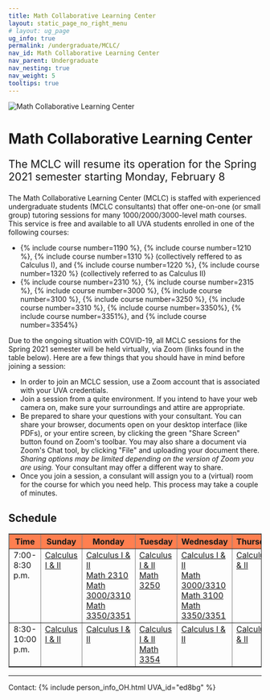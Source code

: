 ```yaml
---
title: Math Collaborative Learning Center
layout: static_page_no_right_menu
# layout: ug_page
ug_info: true
permalink: /undergraduate/MCLC/
nav_id: Math Collaborative Learning Center
nav_parent: Undergraduate
nav_nesting: true
nav_weight: 5
tooltips: true
---
```


<img src="{{site.url}}/undergraduate/MCLC/MCLC_logo.png" style="max-width:70%;max-height:350px;height:auto;width:auto;" alt="Math Collaborative Learning Center">

<h1 class="mb-4">Math Collaborative Learning Center</h1>

<!-- <p style="font-size:150%;color:Red;"> The last day of operation for the Fall 2020 semester is Monday, November 23 </p> -->
<p style="font-size:150%;"> The MCLC will resume its operation for the Spring 2021 semester starting Monday, February 8 </p>

The Math Collaborative Learning Center (MCLC) is staffed with experienced undergraduate students (MCLC consultants) that offer one-on-one (or small group) tutoring sessions for many 1000/2000/3000-level math courses. This service is free and available to all UVA students enrolled in one of the following courses: <br>
<ul>
 <li> {% include course number=1190 %}, {% include course number=1210 %}, {% include course number=1310 %} (collectively reffered to as Calculus I), and {% include course number=1220 %}, {% include course number=1320 %} (collectively referred to as Calculus II) </li>
 <li>{% include course number=2310 %}, {% include course number=2315 %}, {% include course number=3000 %}, {% include course number=3100 %}, {% include course number=3250 %}, {% include course number=3310 %}, {% include course number=3350%}, {% include course number=3351%}, and {% include course number=3354%} </li>
</ul>

Due to the ongoing situation with COVID-19, all MCLC sessions for the Spring 2021 semester will be held virtually, via Zoom (links found in the table below). Here are a few things that you should have in mind before joining a session:
<ul>
 <li> In order to join an MCLC session, use a Zoom account that is associated with your UVA credentials.</li>
 <li> Join a session from a quite environment. If you intend to have your web camera on, make sure your surroundings and attire are appropriate.</li>
 <li> Be prepared to share your questions with your consultant. You can share your browser, documents open on your desktop interface (like PDFs), or your entire screen, by clicking the green "Share Screen" button found on Zoom's toolbar. You may also share a document via Zoom's Chat tool, by clicking "File" and uploading your document there. <em> Sharing options may be limited depending on the version of Zoom you are using.</em> Your consultant may offer a different way to share.</li>
 <li> Once you join a session, a consulant will assign you to a (virtual) room for the course for which you need help. This process may take a couple of minutes.</li>
</ul>

<h2 class="mb-4 mt-4">Schedule</h2>

<table width="100%" border="1" cellspacing="2" cellpadding="2">
 <thead style="background-color:coral;">
    <tr>
    <th><b>Time</b></th>
    <th><b>Sunday</b><br></th>
    <th><b>Monday</b><br></th>
    <th><b>Tuesday</b><br>
    </th>
    <th><b>Wednesday</b><br>
    </th>
    <th><b>Thursday</b><br>
    </th>
    </tr>
  </thead> 
  <tbody>    
    <tr>
    <td valign="top">7:00-8:30 p.m.<br>
    </td>
    <td valign="top">
        <a href="https://virginia.zoom.us/j/93926417928?pwd=ZXVFd3pZbENmekFsY0pYNzUwdnJCdz09">Calculus I &amp; II </a><br>
      <!--  <a href="https://virginia.zoom.us/j/97495239196?pwd=dkhQTnRMb1BzWWRGdGVhRHhoenVHUT09">Math 3350/3351</a> -->
    </td>
    <td valign="top">
       <a href="https://virginia.zoom.us/j/98598946349?pwd=ZTRzZFNRbnI4bFNPMUtvcnBlOHU0Zz09">Calculus I &amp; II</a><br> <!--M-->
       <a href="https://virginia.zoom.us/j/98598946349?pwd=ZTRzZFNRbnI4bFNPMUtvcnBlOHU0Zz09">Math 2310</a> <br>
       <a href="https://virginia.zoom.us/j/98598946349?pwd=ZTRzZFNRbnI4bFNPMUtvcnBlOHU0Zz09">Math 3000/3310</a> <br>
       <a href="https://virginia.zoom.us/j/98598946349?pwd=ZTRzZFNRbnI4bFNPMUtvcnBlOHU0Zz09">Math 3350/3351</a> 
    </td>
   <td valign="top"> 
        <a href="https://virginia.zoom.us/j/93382182796?pwd=dkd1R3N5ek1RV1NOL21EUVIwcTNwZz09">Calculus I &amp; II</a><br> <!--T-->
        <!-- <a href="https://virginia.zoom.us/j/93382182796?pwd=dkd1R3N5ek1RV1NOL21EUVIwcTNwZz09">Math 2310/2315</a><br> -->
        <a href="https://virginia.zoom.us/j/93382182796?pwd=dkd1R3N5ek1RV1NOL21EUVIwcTNwZz09">Math 3250</a><br> 
    </td>
   <td valign="top">
        <a href="https://virginia.zoom.us/j/96577182881?pwd=bVdadi9IdzBPYUpDemlxRW8xaXRaQT09">Calculus I &amp; II </a><br> <!--W-->
        <a href="https://virginia.zoom.us/j/96577182881?pwd=bVdadi9IdzBPYUpDemlxRW8xaXRaQT09">Math 3000/3310</a><br> 
        <a href="https://virginia.zoom.us/j/96577182881?pwd=bVdadi9IdzBPYUpDemlxRW8xaXRaQT09">Math 3100</a><br> 
        <a href="https://virginia.zoom.us/j/96577182881?pwd=bVdadi9IdzBPYUpDemlxRW8xaXRaQT09">Math 3350/3351</a><br> 
    </td>
    <td valign="top">
        <a href="https://virginia.zoom.us/j/99985774187?pwd=a1hpVkFLcStmMHVUc2kwbGdrMFh3dz09">Calculus I &amp; II </a><br> <!--Th-->
      <!-- <a href="https://virginia.zoom.us/j/99985774187?pwd=a1hpVkFLcStmMHVUc2kwbGdrMFh3dz09">Math 2310/2315</a><br> -->
    </td>
   </tr> 
   <tr>
    <td valign="top">8:30-10:00 p.m.<br>
    </td>
    <td valign="top">
        <a href="https://virginia.zoom.us/j/93926417928?pwd=ZXVFd3pZbENmekFsY0pYNzUwdnJCdz09">Calculus I &amp; II</a><br> <!--S-->
    </td>
    <td valign="top">
        <a href="https://virginia.zoom.us/j/98598946349?pwd=ZTRzZFNRbnI4bFNPMUtvcnBlOHU0Zz09">Calculus I &amp; II</a> <!--M-->
    </td>
    <td valign="top">
        <a href="https://virginia.zoom.us/j/93382182796?pwd=dkd1R3N5ek1RV1NOL21EUVIwcTNwZz09">Calculus I &amp; II</a><br> <!--T-->
        <a href="https://virginia.zoom.us/j/93382182796?pwd=dkd1R3N5ek1RV1NOL21EUVIwcTNwZz09">Math 3354</a> 
    </td>
    <td valign="top">
      <a href="https://virginia.zoom.us/j/96577182881?pwd=bVdadi9IdzBPYUpDemlxRW8xaXRaQT09">Calculus I &amp; II</a> <!--W-->
    </td>
    <td valign="top">
      <a href="https://virginia.zoom.us/j/99985774187?pwd=a1hpVkFLcStmMHVUc2kwbGdrMFh3dz09">Calculus I &amp; II </a> <!--Th-->
    </td>
    </tr>
 </tbody>
</table>



---

Contact: {% include person_info_OH.html UVA_id="ed8bg" %}
